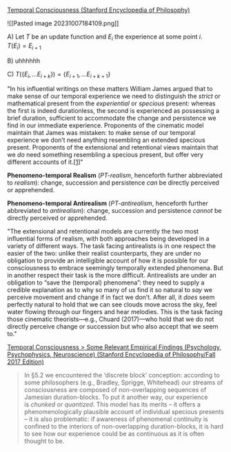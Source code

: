 [Temporal Consciousness (Stanford Encyclopedia of Philosophy)](https://plato.stanford.edu/entries/consciousness-temporal/)

![[Pasted image 20231007184109.png]]

A)
Let $T$ be an update function and $E_i$ the experience at some point $i$.  
$T(E_i) = E_{i+1}$

B)
uhhhhhh

C)
$T(\{E_i,\dots E_{i+k}\})=\{E_{i+1},\dots E_{i+k+1}\}$


"In his influential writings on these matters William James argued that to make sense of our temporal experience we need to distinguish the _strict_ or mathematical present from the _experiential_ or _specious_ present: whereas the first is indeed durationless, the second is experienced as possessing a brief duration, sufficient to accommodate the change and persistence we find in our immediate experience. Proponents of the cinematic model maintain that James was mistaken: to make sense of our temporal experience we don’t need anything resembling an extended specious present. Proponents of the extensional and retentional views maintain that we _do_ need something resembling a specious present, but offer very different accounts of it.[[1](https://plato.stanford.edu/entries/consciousness-temporal/notes.html#note-1)]"

**Phenomeno-temporal Realism** (_PT-realism_, henceforth further abbreviated to _realism_): change, succession and persistence _can_ be directly perceived or apprehended.

**Phenomeno-temporal Antirealism** (_PT-antirealism_, henceforth further abbreviated to _antirealism_): change, succession and persistence _cannot_ be directly perceived or apprehended.

"The extensional and retentional models are currently the two most influential forms of realism, with both approaches being developed in a variety of different ways. The task facing antirealists is in one respect the easier of the two: unlike their realist counterparts, they are under no obligation to provide an intelligible account of how it is possible for our consciousness to embrace seemingly temporally extended phenomena. But in another respect their task is the more difficult. Antirealists are under an obligation to “save the (temporal) phenomena”: they need to supply a credible explanation as to why so many of us find it so natural to _say_ we perceive movement and change if in fact we don’t. After all, it _does_ seem perfectly natural to hold that we can see clouds move across the sky, feel water flowing through our fingers and hear melodies. This is the task facing those cinematic theorists—e.g., Chuard (2017)—who hold that we do not directly perceive change or succession but who also accept that we seem to."



[Temporal Consciousness > Some Relevant Empirical Findings (Psychology, Psychophysics, Neuroscience) (Stanford Encyclopedia of Philosophy/Fall 2017 Edition)](https://plato.stanford.edu/archivES/FALL2017/Entries/consciousness-temporal/empirical-findings.html)

> In §5.2 we encountered the ‘discrete block’ conception: according to some philosophers (e.g., Bradley, Sprigge, Whitehead) our streams of consciousness are composed of non-overlapping sequences of Jamesian duration-blocks. To put it another way, our experience is _chunked_ or _quantized_. This model has its merits – it offers a phenomenologically plausible account of individual specious presents – it is also problematic: if awareness of phenomenal continuity is confined to the interiors of non-overlapping duration-blocks, it is hard to see how our experience could be as continuous as it is often thought to be.


